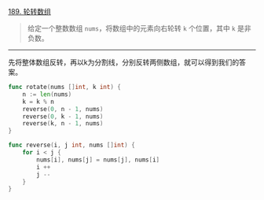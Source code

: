 [189. 轮转数组](https://leetcode.cn/problems/rotate-array/)

> 给定一个整数数组 `nums`，将数组中的元素向右轮转 `k` 个位置，其中 `k` 是非负数。

---

先将整体数组反转，再以k为分割线，分别反转两侧数组，就可以得到我们的答案。

```go
func rotate(nums []int, k int) {
    n := len(nums)
    k = k % n
    reverse(0, n - 1, nums)
    reverse(0, k - 1, nums)
    reverse(k, n - 1, nums)
}

func reverse(i, j int, nums []int) {
    for i < j {
        nums[i], nums[j] = nums[j], nums[i]
        i ++
        j --
    }
}
```